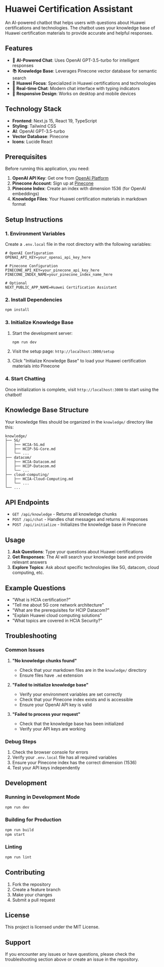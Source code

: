 # Huawei Certification Assistant

An AI-powered chatbot that helps users with questions about Huawei certifications and technologies. The chatbot uses your knowledge base of Huawei certification materials to provide accurate and helpful responses.

## Features

- 🤖 **AI-Powered Chat**: Uses OpenAI GPT-3.5-turbo for intelligent responses
- 📚 **Knowledge Base**: Leverages Pinecone vector database for semantic search
- 🎯 **Huawei Focus**: Specialized in Huawei certifications and technologies
- 💬 **Real-time Chat**: Modern chat interface with typing indicators
- 📱 **Responsive Design**: Works on desktop and mobile devices

## Technology Stack

- **Frontend**: Next.js 15, React 19, TypeScript
- **Styling**: Tailwind CSS
- **AI**: OpenAI GPT-3.5-turbo
- **Vector Database**: Pinecone
- **Icons**: Lucide React

## Prerequisites

Before running this application, you need:

1. **OpenAI API Key**: Get one from [OpenAI Platform](https://platform.openai.com/)
2. **Pinecone Account**: Sign up at [Pinecone](https://www.pinecone.io/)
3. **Pinecone Index**: Create an index with dimension 1536 (for OpenAI embeddings)
4. **Knowledge Files**: Your Huawei certification materials in markdown format

## Setup Instructions

### 1. Environment Variables

Create a `.env.local` file in the root directory with the following variables:

```env
# OpenAI Configuration
OPENAI_API_KEY=your_openai_api_key_here

# Pinecone Configuration
PINECONE_API_KEY=your_pinecone_api_key_here
PINECONE_INDEX_NAME=your_pinecone_index_name_here

# Optional
NEXT_PUBLIC_APP_NAME=Huawei Certification Assistant
```

### 2. Install Dependencies

```bash
npm install
```

### 3. Initialize Knowledge Base

1. Start the development server:

   ```bash
   npm run dev
   ```

2. Visit the setup page: `http://localhost:3000/setup`

3. Click "Initialize Knowledge Base" to load your Huawei certification materials into Pinecone

### 4. Start Chatting

Once initialization is complete, visit `http://localhost:3000` to start using the chatbot!

## Knowledge Base Structure

Your knowledge files should be organized in the `knowledge/` directory like this:

```
knowledge/
├── 5G/
│   ├── HCIA-5G.md
│   ├── HCIP-5G-Core.md
│   └── ...
├── datacom/
│   ├── HCIA-Datacom.md
│   ├── HCIP-Datacom.md
│   └── ...
├── cloud-computing/
│   ├── HCIA-Cloud-Computing.md
│   └── ...
└── ...
```

## API Endpoints

- `GET /api/knowledge` - Returns all knowledge chunks
- `POST /api/chat` - Handles chat messages and returns AI responses
- `POST /api/initialize` - Initializes the knowledge base in Pinecone

## Usage

1. **Ask Questions**: Type your questions about Huawei certifications
2. **Get Responses**: The AI will search your knowledge base and provide relevant answers
3. **Explore Topics**: Ask about specific technologies like 5G, datacom, cloud computing, etc.

## Example Questions

- "What is HCIA certification?"
- "Tell me about 5G core network architecture"
- "What are the prerequisites for HCIP Datacom?"
- "Explain Huawei cloud computing solutions"
- "What topics are covered in HCIA Security?"

## Troubleshooting

### Common Issues

1. **"No knowledge chunks found"**

   - Check that your markdown files are in the `knowledge/` directory
   - Ensure files have `.md` extension

2. **"Failed to initialize knowledge base"**

   - Verify your environment variables are set correctly
   - Check that your Pinecone index exists and is accessible
   - Ensure your OpenAI API key is valid

3. **"Failed to process your request"**
   - Check that the knowledge base has been initialized
   - Verify your API keys are working

### Debug Steps

1. Check the browser console for errors
2. Verify your `.env.local` file has all required variables
3. Ensure your Pinecone index has the correct dimension (1536)
4. Test your API keys independently

## Development

### Running in Development Mode

```bash
npm run dev
```

### Building for Production

```bash
npm run build
npm start
```

### Linting

```bash
npm run lint
```

## Contributing

1. Fork the repository
2. Create a feature branch
3. Make your changes
4. Submit a pull request

## License

This project is licensed under the MIT License.

## Support

If you encounter any issues or have questions, please check the troubleshooting section above or create an issue in the repository.

